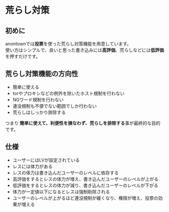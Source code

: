 # 荒らし対策
## 初めに
anontownでは**投票**を使った荒らし対策機能を用意しています。  
使い方はシンプルで、良いと思った書き込みには**高評価**、荒らしなどには**低評価**を押すだけです。

## 荒らし対策機能の方向性
* 簡単に使える
* torやプロキシなどの例外を除いたホスト規制を行わない
* NGワード規制を行わない
* 連没規制も不便でない範囲でしか行わない
* 荒らしはしっかり排除する

つまり
**簡単に使えて、利便性を損なわず、荒らしを排除する**事が最終的な目的です。

## 仕様
* ユーザーにはLVが設定されている
* レスには体力がある
* レスの体力は書き込んだユーザーのレベルに依存する
* 高評価をするとレスの体力が増え、書き込んだユーザーのレベルが上がる
* 低評価をするとレスの体力が減り、書き込んだユーザーのレベルが下がる
* 体力が一定値以下になるとレスは強制削除される
* ユーザーのレベルが上がるほど連没規制が緩くなり、権限が増え、投票の効果が増える